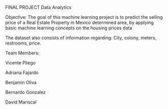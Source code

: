 FINAL PROJECT Data Analytics

Objective: The goal of this machine learning project is to predict the selling price of a Real Estate Property in Mexico determined area, by applying basic machine learning concepts on the housing prices data

The dataset also consists of information regarding: City, colony, meters, restrooms, price.

Team Members:

Vicente Pliego

Adriana Fajardo

Benjamin Oliva

Bernardo Gonzalez

David Mariscal








